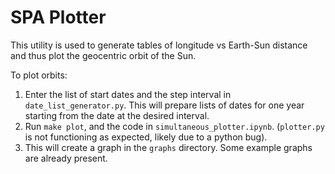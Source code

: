 # SPA Plotter
This utility is used to generate tables of longitude vs Earth-Sun distance and thus plot the geocentric orbit of the Sun.

To plot orbits:
1. Enter the list of start dates and the step interval in `date_list_generator.py`. This will prepare lists of dates for one year starting from the date at the desired interval.
2. Run `make plot`, and the code in `simultaneous_plotter.ipynb`. (`plotter.py` is not functioning as expected, likely due to a python bug).
3. This will create a graph in the `graphs` directory. Some example graphs are already present.